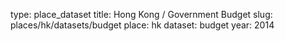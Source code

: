 type: place_dataset
title: Hong Kong / Government Budget
slug: places/hk/datasets/budget
place: hk
dataset: budget
year: 2014
